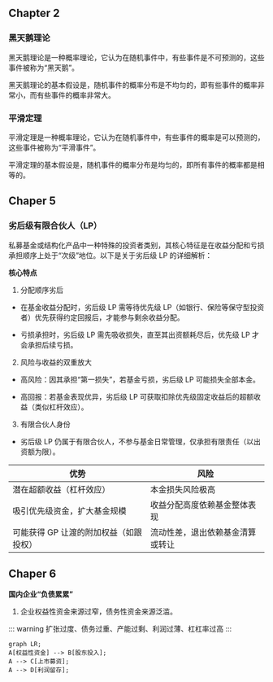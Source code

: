 ## Chapter 2

### 黑天鹅理论

黑天鹅理论是一种概率理论，它认为在随机事件中，有些事件是不可预测的，这些事件被称为“黑天鹅”。

黑天鹅理论的基本假设是，随机事件的概率分布是不均匀的，即有些事件的概率非常小，而有些事件的概率非常大。

### 平滑定理

平滑定理是一种概率理论，它认为在随机事件中，有些事件的概率是可以预测的，这些事件被称为“平滑事件”。

平滑定理的基本假设是，随机事件的概率分布是均匀的，即所有事件的概率都是相等的。

## Chaper 5

### 劣后级有限合伙人（LP）

私募基金或结构化产品中一种特殊的投资者类别，其核心特征是在收益分配和亏损承担顺序上处于“次级”地位。以下是关于劣后级 LP 的详细解析：

**核心特点**

1. 分配顺序劣后

- 在基金收益分配时，劣后级 LP 需等待优先级 LP（如银行、保险等保守型投资者）优先获得约定回报后，才能参与剩余收益分配。

- 亏损承担时，劣后级 LP 需先吸收损失，直至其出资额耗尽后，优先级 LP 才会承担后续亏损。

2. 风险与收益的双重放大

- 高风险：因其承担“第一损失”，若基金亏损，劣后级 LP 可能损失全部本金。

- 高回报：若基金表现优异，劣后级 LP 可获取扣除优先级固定收益后的超额收益（类似杠杆效应）。

3. 有限合伙人身份

- 劣后级 LP 仍属于有限合伙人，不参与基金日常管理，仅承担有限责任（以出资额为限）。

| **优势**                               | **风险**                         |
| -------------------------------------- | -------------------------------- |
| 潜在超额收益（杠杆效应）               | 本金损失风险极高                 |
| 吸引优先级资金，扩大基金规模           | 收益分配高度依赖基金整体表现     |
| 可能获得 GP 让渡的附加权益（如跟投权） | 流动性差，退出依赖基金清算或转让 |

## Chaper 6

**国内企业“负债累累”**

1. 企业权益性资金来源过窄，债务性资金来源泛滥。

::: warning
扩张过度、债务过重、产能过剩、利润过薄、杠杠率过高
:::

```mermaid
graph LR;
A[权益性资金] --> B[股东投入];
A --> C[上市募资];
A --> D[利润留存];
```
